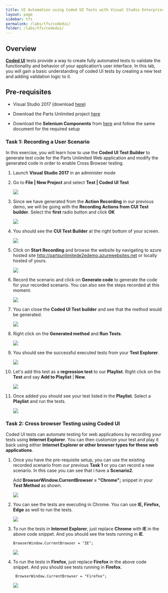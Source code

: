 ```yaml
---
title: UI Automation using Coded UI Tests with Visual Studio Enterprise 2017
layout: page    
sidebar: tfs
permalink: /labs/tfs/codedui/
folder: /labs/tfs/codedui/
---
```


## Overview

**[Coded UI](https://msdn.microsoft.com/en-us/library/dd286726.aspx)** tests provide a way to create fully automated tests to validate the functionality and behavior of your application’s user interface. In this lab, you will gain a basic understanding of coded UI tests by creating a new test and adding validation logic to it.

## Pre-requisites

- Visual Studio 2017 (download [here](https://www.visualstudio.com/vs/visual-studio-2017-rc/))

- Download the Parts Unlimited project [here](https://github.com/Microsoft/PartsUnlimited/tree/aspnet45)

- Download the **Selenium Components** from [here](https://marketplace.visualstudio.com/items?itemName=AtinBansal.SeleniumcomponentsforCodedUICrossBrowserTesting) and follow the same document for the required setup


### Task 1: Recording a User Scenario

In this exercise, you will learn how to use the **Coded UI Test Builder** to generate test code for the Parts Unlimited Web application 
and modify the generated code in order to enable Cross Browser testing.   
   
1. Launch **Visual Studio 2017** in an administer mode     

2. Go to **File \| New Project** and select **Test \| Coded UI Test**   

    <img src="images/image1.png">     

3. Since we have generated from the **Action Recording** in our previous demo, we will be going with the **Recording Actions from CUI Test builder**. Select the **first** radio button and click **OK**

   <img src="images/image2.png">
 
4. You should see the **CUI Test Builder** at the right bottom of your screen.

    <img src="images/image3.png">
 
5. Click on **Start Recording** and browse the website by navigating to azure hosted site http://partsunlimitede2edemo.azurewebsites.net or locally hosted of yours.

    <img src="images/image4.png">

6. Record the scenario and click on **Generate code** to generate the code for your recorded scenario. You can also see the steps recorded at this moment.

    <img src="images/image5.png">

7. You can close the **Coded UI Test builder** and see that the method would be generated.

    <img src="images/image6.png">

8. Right click on the **Generated method** and **Run Tests**.

    <img src="images/image7.png">

9. You should see the successful executed tests from your **Test Explorer**.

    <img src="images/image8.png">

10. Let's add this test as a **regression test** to our **Playlist**. Right click on the **Test** and say **Add to Playlist** \| **New**.

    <img src="images/image9.png">

11. Once added you should see your test listed in the **Playlist**. Select a **Playlist** and run the tests.

    <img src="images/image10.png">
 
### Task 2: Cross browser Testing using Coded UI

Coded UI tests can automate testing for web applications by recording your tests using **Internet Explorer**. You can then customize your test and play it back using either **Internet Explorer or other browser types for these web applications**.


1. Once you have the pre-requisite setup, you can use the existing recorded scenario from our previous **Task 1** or you can record    a new scenario. In this case you can see that i have a **Scenario2**.

   Add **BrowserWindow.CurrentBrowser = "Chrome";** snippet in your **Test Method** as shown. 

    <img src="images/image11.png">

2. You can see the tests are executing in Chrome. You can use **IE, Firefox, Edge** as well to run the tests. 
 
    <img src="images/image12.png">
 
3. To run the tests in **Internet Explorer**, just replace **Chrome** with **IE** in the above code snippet. And you should see the tests running in **IE**.
   ````
   BrowserWindow.CurrentBrowser = "IE";
   ````
  
    <img src="images/image13.png">
 
4. To run the tests in **Firefox**, just replace **Firefox** in the above code snippet. And you should see tests running in **Firefox**.
   ````
    BrowserWindow.CurrentBrowser = "Firefox";
   ````
   
    <img src="images/image14.png">
